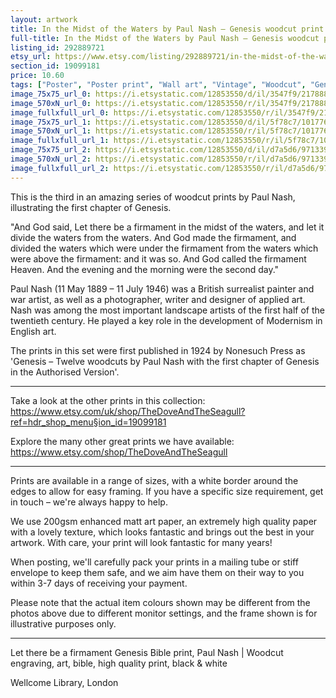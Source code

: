 ```yaml
---
layout: artwork
title: In the Midst of the Waters by Paul Nash – Genesis woodcut print
full-title: In the Midst of the Waters by Paul Nash – Genesis woodcut print
listing_id: 292889721
etsy_url: https://www.etsy.com/listing/292889721/in-the-midst-of-the-waters-by-paul-nash?utm_source=ds&utm_medium=api&utm_campaign=api
section_id: 19099181
price: 10.60
tags: ["Poster", "Poster print", "Wall art", "Vintage", "Woodcut", "Genesis", "Black and white", "Bible", "Paul Nash", "Engraving", "Creation", "Modern art", "High quality print"]
image_75x75_url_0: https://i.etsystatic.com/12853550/d/il/3547f9/2178888942/il_75x75.2178888942_6ijs.jpg?version=0
image_570xN_url_0: https://i.etsystatic.com/12853550/r/il/3547f9/2178888942/il_570xN.2178888942_6ijs.jpg
image_fullxfull_url_0: https://i.etsystatic.com/12853550/r/il/3547f9/2178888942/il_fullxfull.2178888942_6ijs.jpg
image_75x75_url_1: https://i.etsystatic.com/12853550/d/il/5f78c7/1017769303/il_75x75.1017769303_5jl4.jpg?version=0
image_570xN_url_1: https://i.etsystatic.com/12853550/r/il/5f78c7/1017769303/il_570xN.1017769303_5jl4.jpg
image_fullxfull_url_1: https://i.etsystatic.com/12853550/r/il/5f78c7/1017769303/il_fullxfull.1017769303_5jl4.jpg
image_75x75_url_2: https://i.etsystatic.com/12853550/d/il/d7a5d6/971339486/il_75x75.971339486_6xqr.jpg?version=0
image_570xN_url_2: https://i.etsystatic.com/12853550/r/il/d7a5d6/971339486/il_570xN.971339486_6xqr.jpg
image_fullxfull_url_2: https://i.etsystatic.com/12853550/r/il/d7a5d6/971339486/il_fullxfull.971339486_6xqr.jpg
---
```

This is the third in an amazing series of woodcut prints by Paul Nash, illustrating the first chapter of Genesis.

&quot;And God said, Let there be a firmament in the midst of the waters, and let it divide the waters from the waters. And God made the firmament, and divided the waters which were under the firmament from the waters which were above the firmament: and it was so. And God called the firmament Heaven. And the evening and the morning were the second day.&quot;

Paul Nash (11 May 1889 – 11 July 1946) was a British surrealist painter and war artist, as well as a photographer, writer and designer of applied art. Nash was among the most important landscape artists of the first half of the twentieth century. He played a key role in the development of Modernism in English art.

The prints in this set were first published in 1924 by Nonesuch Press as &#39;Genesis – Twelve woodcuts by Paul Nash with the first chapter of Genesis in the Authorised Version&#39;.

---

Take a look at the other prints in this collection: https://www.etsy.com/uk/shop/TheDoveAndTheSeagull?ref=hdr_shop_menu§ion_id=19099181

Explore the many other great prints we have available: https://www.etsy.com/shop/TheDoveAndTheSeagull

---

Prints are available in a range of sizes, with a white border around the edges to allow for easy framing. If you have a specific size requirement, get in touch – we&#39;re always happy to help.

We use 200gsm enhanced matt art paper, an extremely high quality paper with a lovely texture, which looks fantastic and brings out the best in your artwork. With care, your print will look fantastic for many years!

When posting, we&#39;ll carefully pack your prints in a mailing tube or stiff envelope to keep them safe, and we aim have them on their way to you within 3-7 days of receiving your payment.

Please note that the actual item colours shown may be different from the photos above due to different monitor settings, and the frame shown is for illustrative purposes only.

---

Let there be a firmament Genesis Bible print, Paul Nash | Woodcut engraving, art, bible, high quality print, black & white

Wellcome Library, London
